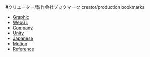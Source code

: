#クリエーター/製作会社ブックマーク
creator/production bookmarks

* [Graphic](https://github.com/kitasenjudesign/bookmarks/blob/master/Graphic.md)
* [WebGL](https://github.com/kitasenjudesign/bookmarks/blob/master/WebGL.md)
* [Company](https://github.com/kitasenjudesign/bookmarks/blob/master/Company.md)
* [Unity](https://github.com/kitasenjudesign/bookmarks/blob/master/Unity.md)
* [Japanese](https://github.com/kitasenjudesign/bookmarks/blob/master/Japanese.md)
* [Motion](https://github.com/kitasenjudesign/bookmarks/blob/master/Motion.md)
* [Reference](https://github.com/kitasenjudesign/bookmarks/blob/master/Reference.md)
